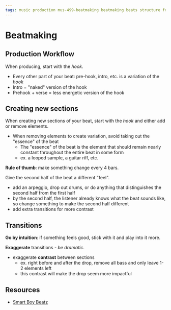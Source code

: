 ```yaml
---
tags: music production mus-499-beatmaking beatmaking beats structure form
---
```


# Beatmaking

## Production Workflow

When producing, start with the _hook_.

- Every other part of your beat: pre-hook, intro, etc. is a variation of the _hook_
- Intro = "naked" version of the hook
- Prehook + verse = less energetic version of the hook

## Creating new sections

When creating new sections of your beat, start with the _hook_ and either add or remove elements.

- When removing elements to create variation, avoid taking out the "essence" of the beat
  - The "essence" of the beat is the element that should remain nearly constant throughout the entire beat in some form
  - ex. a looped sample, a guitar riff, etc.

**Rule of thumb**: make something change every 4 bars.

Give the second half of the beat a different "feel".

- add an arpeggio, drop out drums, or do anything that distinguishes the second half from the first half
- by the second half, the listener already knows what the beat sounds like, so change something to make the second half different
- add extra transitions for more contrast

## Transitions

**Go by intuition**: if something feels good, stick with it and play into it more.

**Exaggerate** transitions - _be dramatic_.

- exaggerate **contrast** between sections
  - ex. right before and after the drop, remove all bass and only leave 1-2 elements left
  - this contrast will make the drop seem more impactful

## Resources

- [Smart Boy Beatz](https://smartboybeatz.com/)

